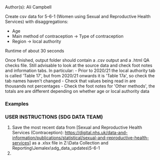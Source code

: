 Author(s): Ali Campbell

Create csv data for 5-6-1 (Women using Sexual and Reproductive Health Services) with disaggregations:
- Age
- Main method of contraception -> Type of contraception
- Region -> local authority

Runtime of about 30 seconds

Once finished, output folder should contain a .csv output and a .html QA checks file. Still advisable to look at the source data and check foot notes and information tabs.
In particular: 
	- Prior to 2020/21 the local authority tab is called 'Table 17', but from 2020/21 onwards it is 'Table 17a', so check the tab names haven't changed
	- Check that values being read in are thousands not percentages
	- Check the foot notes for 'Other methods', the totals are are different depending on whether age or local authority data

### Examples


### USER INSTRUCTIONS (SDG DATA TEAM)
1) Save the most recent data from [Sexual and Reproductive Health Services (Contraception): https://digital.nhs.uk/data-and-information/publications/statistical/sexual-and-reproductive-health-services] as a .xlsx file in Z:\Data Collection and Reporting\Jemalex\sdg_data_updates\5-6-1
2) 
